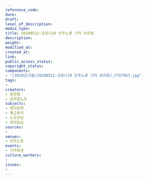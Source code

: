 ```yaml
---
reference_code: 
date: 
draft: 
level_of_description: 
media_type: 
title: 20200512-코로나19 민주노총 기자 브리핑
description: 
weight: 
modified_at: 
created_at: 
link: 
public_access_status: 
copyright_status: 
components:
- "/2020년/5월/20200512-코로나19 민주노총 기자 브리핑/_CTU7867.jpg"
tags:
- 
creators:
- 총연맹
- 공무원노조
subjects:
- 정치정책
- 해고복직
- 노조탄압
- 최저임금
sources:
- 
venues:
- 민주노총
events:
- 기자회견
culture_workers:
- 
issues:
- 
---
```

